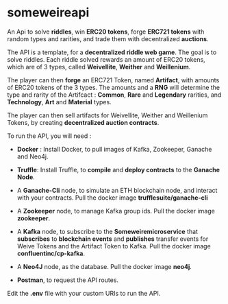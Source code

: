 # someweireapi
An Api to solve **riddles**, win **ERC20 tokens**, forge **ERC721 tokens** with random types and rarities, and trade them with decentralized **auctions**.

The API is a template, for a **decentralized riddle web game**. The goal is to solve riddles. Each riddle solved rewards an amount of ERC20 tokens, which are of 3 types, called **Weivellite**, **Weither** and **Weillenium**.

The player can then **forge** an ERC721 Token, named **Artifact**, with amounts of ERC20 tokens of the 3 types. The amounts and a **RNG** will determine the type and rarity of the Artifcact : **Common**, **Rare** and **Legendary** rarities, and **Technology**, **Art** and **Material** types.

The player can then sell artifacts for Weivellite, Weither and Weillenium Tokens, by creating **decentralized auction contracts**.

To run the API, you will need :

* **Docker** : Install Docker, to pull images of Kafka, Zookeeper, Ganache and Neo4j.

* **Truffle**: Install Truffle, to **compile** and **deploy contracts** to the **Ganache Node**.

* A **Ganache-Cli** node, to simulate an ETH blockchain node, and interact with your contracts. Pull the docker image **trufflesuite/ganache-cli** 

* A **Zookeeper** node, to manage Kafka group ids. Pull the docker image **zookeeper**.

* A **Kafka** node, to subscribe to the **Someweiremicroservice** that **subscribes** to **blockchain events** and **publishes** transfer events for Weive Tokens and the Artifact Token to Kafka. Pull the docker image **confluentinc/cp-kafka**.

* A **Neo4J** node, as the database. Pull the docker image **neo4j**.

* **Postman**, to request the API routes.

Edit the **.env** file with your custom URIs to run the API.
